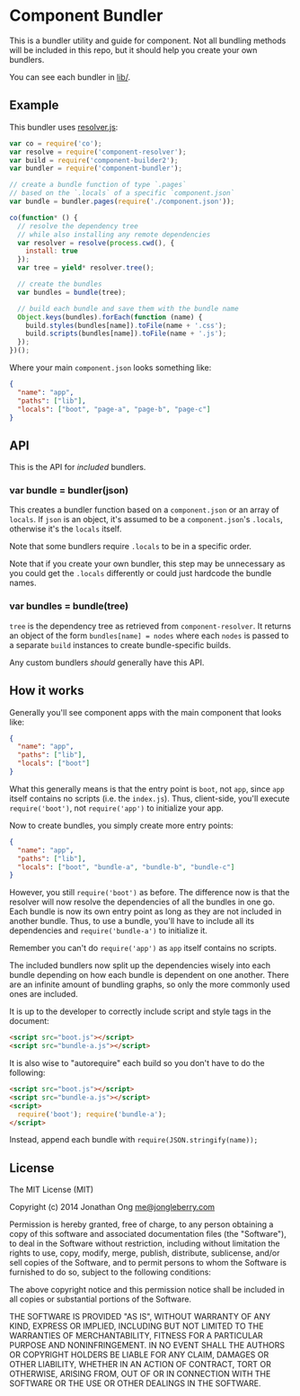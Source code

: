 # Component Bundler

This is a bundler utility and guide for component. Not all bundling methods will be included in this repo, but it should help you create your own bundlers.

You can see each bundler in [lib/](https://github.com/component/bundler.js/tree/master/lib).

## Example

This bundler uses [resolver.js](https://github.com/component/resolver.js):

```js
var co = require('co');
var resolve = require('component-resolver');
var build = require('component-builder2');
var bundler = require('component-bundler');

// create a bundle function of type `.pages`
// based on the `.locals` of a specific `component.json`
var bundle = bundler.pages(require('./component.json'));

co(function* () {
  // resolve the dependency tree
  // while also installing any remote dependencies
  var resolver = resolve(process.cwd(), {
    install: true
  });
  var tree = yield* resolver.tree();

  // create the bundles
  var bundles = bundle(tree);

  // build each bundle and save them with the bundle name
  Object.keys(bundles).forEach(function (name) {
    build.styles(bundles[name]).toFile(name + '.css');
    build.scripts(bundles[name]).toFile(name + '.js');
  });
})();
```

Where your main `component.json` looks something like:

```json
{
  "name": "app",
  "paths": ["lib"],
  "locals": ["boot", "page-a", "page-b", "page-c"]
}
```

## API

This is the API for _included_ bundlers.

### var bundle = bundler(json)

This creates a bundler function based on a `component.json` or an array of `locals`. If `json` is an object, it's assumed to be a `component.json`'s `.locals`, otherwise it's the `locals` itself.

Note that some bundlers require `.locals` to be in a specific order.

Note that if you create your own bundler, this step may be unnecessary as you could get the `.locals` differently or could just hardcode the bundle names.

### var bundles = bundle(tree)

`tree` is the dependency tree as retrieved from `component-resolver`. It returns an object of the form `bundles[name] = nodes` where each `nodes` is passed to a separate `build` instances to create bundle-specific builds.

Any custom bundlers _should_ generally have this API.

## How it works

Generally you'll see component apps with the main component that looks like:

```json
{
  "name": "app",
  "paths": ["lib"],
  "locals": ["boot"]
}
```

What this generally means is that the entry point is `boot`, not `app`, since `app` itself contains no scripts (i.e. the `index.js`). Thus, client-side, you'll execute `require('boot')`, not `require('app')` to initialize your app.

Now to create bundles, you simply create more entry points:

```json
{
  "name": "app",
  "paths": ["lib"],
  "locals": ["boot", "bundle-a", "bundle-b", "bundle-c"]
}
```

However, you still `require('boot')` as before. The difference now is that the resolver will now resolve the dependencies of all the bundles in one go. Each bundle is now its own entry point as long as they are not included in another bundle. Thus, to use a bundle, you'll have to include all its dependencies and `require('bundle-a')` to initialize it.

Remember you can't do `require('app')` as `app` itself contains no scripts.

The included bundlers now split up the dependencies wisely into each bundle depending on how each bundle is dependent on one another. There are an infinite amount of bundling graphs, so only the more commonly used ones are included.

It is up to the developer to correctly include script and style tags in the document:

```html
<script src="boot.js"></script>
<script src="bundle-a.js"></script>
```

It is also wise to "autorequire" each build so you don't have to do the following:

```html
<script src="boot.js"></script>
<script src="bundle-a.js"></script>
<script>
  require('boot'); require('bundle-a');
</script>
```

Instead, append each bundle with `require(JSON.stringify(name));`

## License

The MIT License (MIT)

Copyright (c) 2014 Jonathan Ong me@jongleberry.com

Permission is hereby granted, free of charge, to any person obtaining a copy
of this software and associated documentation files (the "Software"), to deal
in the Software without restriction, including without limitation the rights
to use, copy, modify, merge, publish, distribute, sublicense, and/or sell
copies of the Software, and to permit persons to whom the Software is
furnished to do so, subject to the following conditions:

The above copyright notice and this permission notice shall be included in
all copies or substantial portions of the Software.

THE SOFTWARE IS PROVIDED "AS IS", WITHOUT WARRANTY OF ANY KIND, EXPRESS OR
IMPLIED, INCLUDING BUT NOT LIMITED TO THE WARRANTIES OF MERCHANTABILITY,
FITNESS FOR A PARTICULAR PURPOSE AND NONINFRINGEMENT. IN NO EVENT SHALL THE
AUTHORS OR COPYRIGHT HOLDERS BE LIABLE FOR ANY CLAIM, DAMAGES OR OTHER
LIABILITY, WHETHER IN AN ACTION OF CONTRACT, TORT OR OTHERWISE, ARISING FROM,
OUT OF OR IN CONNECTION WITH THE SOFTWARE OR THE USE OR OTHER DEALINGS IN
THE SOFTWARE.
